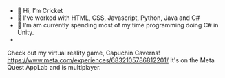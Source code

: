 - 👋 Hi, I’m Cricket
- 👀 I've worked with HTML, CSS, Javascript, Python, Java and C#
- 🌱 I’m am currently spending most of my time programming doing C# in Unity.
- 
Check out my virtual reality game, Capuchin Caverns! https://www.meta.com/experiences/6832105786812201/
It's on the Meta Quest AppLab and is multiplayer.



<!---
I love building multiplayer VR games about monkeys.
My favorite monkey is the Capuchin.


The only project that I have on github (cricket-programming.github.io) is not well done so don't use it as a resource.
Once I have built a good project, I will post it here.
Cricket-Programming/Cricket-Programming is a ✨ special ✨ repository because its `README.md` (this file) appears on your GitHub profile.
You can click the Preview link to take a look at your changes.
--->
